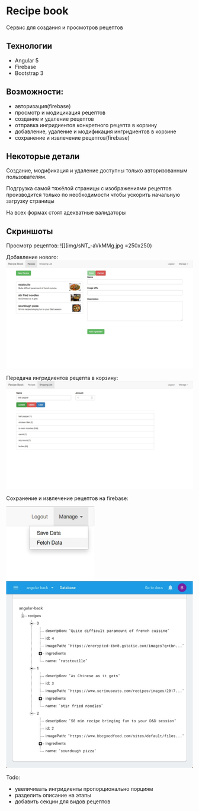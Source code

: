 # Recipe book
Сервис для создания и просмотров рецептов

## Технологии
  * Angular 5
  * Firebase
  * Bootstrap 3


## Возможности:
 * авторизация(firebase)
 * просмотр и модицикация рецептов
 * создание и удаление рецептов 
 * отправка ингридиентов конкретного рецепта в корзину
 * добавление, удаление и модификация ингридиентов в корзине
 * сохранение и извлечение рецептов(firebase)
 

## Некоторые детали
Создание, модификация и удаление доступны только авторизованным пользователям.

Подгрузка самой тяжёлой страницы с изображениями рецептов производится только по необходимости чтобы ускорить начальную загрузку страницы

На всех формах стоят адекватные валидаторы
## Скриншоты
Просмотр рецептов:
![](img/sNT_-aVkMMg.jpg =250x250)

Добавление нового:
![](img/RWDHXeX7nqQ.jpg)

Передача ингридиентов рецепта в корзину:
![](img/sExdFSTmrK4.jpg)

Сохранение и извлечение рецептов на firebase:

![](img/-RPoM4TzBHA.jpg) ![](img/iAY5Iylfo6c.jpg)
 

Todo:
* увеличивать ингридиенты пропорционально порциям
* разделить описание на этапы
* добавить секции для видов рецептов

